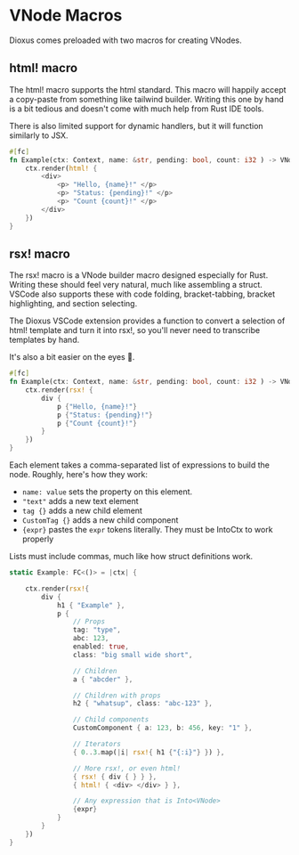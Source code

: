 # VNode Macros

Dioxus comes preloaded with two macros for creating VNodes.

## html! macro

The html! macro supports the html standard. This macro will happily accept a copy-paste from something like tailwind builder. Writing this one by hand is a bit tedious and doesn't come with much help from Rust IDE tools.

There is also limited support for dynamic handlers, but it will function similarly to JSX.

```rust
#[fc]
fn Example(ctx: Context, name: &str, pending: bool, count: i32 ) -> VNode {
    ctx.render(html! {
        <div>
            <p> "Hello, {name}!" </p>
            <p> "Status: {pending}!" </p>
            <p> "Count {count}!" </p>
        </div>
    })
}
```

## rsx! macro

The rsx! macro is a VNode builder macro designed especially for Rust. Writing these should feel very natural, much like assembling a struct. VSCode also supports these with code folding, bracket-tabbing, bracket highlighting, and section selecting.

The Dioxus VSCode extension provides a function to convert a selection of html! template and turn it into rsx!, so you'll never need to transcribe templates by hand.

It's also a bit easier on the eyes 🙂.

```rust
#[fc]
fn Example(ctx: Context, name: &str, pending: bool, count: i32 ) -> VNode {
    ctx.render(rsx! {
        div {
            p {"Hello, {name}!"}
            p {"Status: {pending}!"}
            p {"Count {count}!"}
        }
    })
}

```

Each element takes a comma-separated list of expressions to build the node. Roughly, here's how they work:

- `name: value` sets the property on this element.
- `"text"` adds a new text element
- `tag {}` adds a new child element
- `CustomTag {}` adds a new child component
- `{expr}` pastes the `expr` tokens literally. They must be IntoCtx<Vnode> to work properly

Lists must include commas, much like how struct definitions work.

```rust
static Example: FC<()> = |ctx| {

    ctx.render(rsx!{
        div {
            h1 { "Example" },
            p {
                // Props
                tag: "type",
                abc: 123,
                enabled: true,
                class: "big small wide short",

                // Children
                a { "abcder" },

                // Children with props
                h2 { "whatsup", class: "abc-123" },

                // Child components
                CustomComponent { a: 123, b: 456, key: "1" },

                // Iterators
                { 0..3.map(|i| rsx!{ h1 {"{:i}"} }) },

                // More rsx!, or even html!
                { rsx! { div { } } },
                { html! { <div> </div> } },

                // Any expression that is Into<VNode>
                {expr}
            }
        }
    })
}
```

